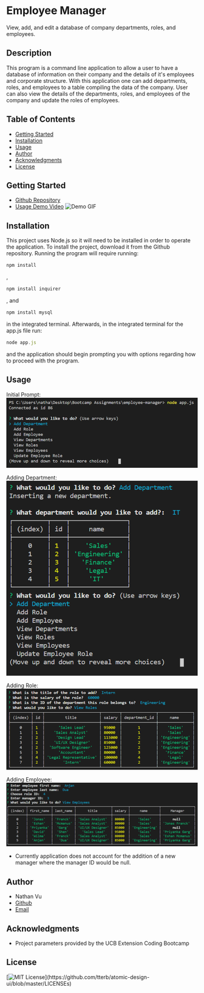 # Employee Manager
View, add, and edit a database of company departments, roles, and employees.

## Description
This program is a command line application to allow a user to have a database of information on their company and the details of it's employees and corporate structure. With this application one can add departments, roles, and employees to a table compiling the data of the company. User can also view the details of the departments, roles, and employees of the company and update the roles of employees.

## Table of Contents
* [Getting Started](#getting-started)
* [Installation](#installation)
* [Usage](#usage)
* [Author](#author)
* [Acknowledgments](#acknowledgments)
* [License](#license)

## Getting Started
* [Github Repository](https://github.com/nathanmvu/employee-manager)
* [Usage Demo Video](https://drive.google.com/file/d/1vFA2-EPDdR1uM6iebByQXihVDJTSqDrP/view)
![Demo GIF](./Screenshots/demo.gif)

## Installation
This project uses Node.js so it will need to be installed in order to operate the application.
To install the project, download it from the Github repository. Running the program will require running:
```javascript
npm install
```
,
```javascript
npm install inquirer
```
, and 
```javascript
npm install mysql
```
in the integrated terminal. Afterwards, in the integrated terminal for the app.js file run:
```javascript
node app.js
```
and the application should begin prompting you with options regarding how to proceed with the program.

## Usage
Initial Prompt:
![](./Screenshots/initial.png)

Adding Department:
![](./Screenshots/add-dept.png)

Adding Role:
![](./Screenshots/add-role.png)

Adding Employee:
![](./Screenshots/add-employee.png)
* Currently application does not account for the addition of a new manager where the manager ID would be null.

## Author
* Nathan Vu
* [Github](https://github.com/nathanmvu)
* [Email](mailto:nathanvu99@gmail.com)

## Acknowledgments
* Project parameters provided by the UCB Extension Coding Bootcamp

## License
[![MIT License](https://img.shields.io/apm/l/atomic-design-ui.svg?)](https://github.com/tterb/atomic-design-ui/blob/master/LICENSEs)
